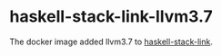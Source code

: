# haskell-stack-link-llvm3.7

The docker image added llvm3.7 to [haskell-stack-link](https://github.com/Nnwww/haskell-stack-link).
